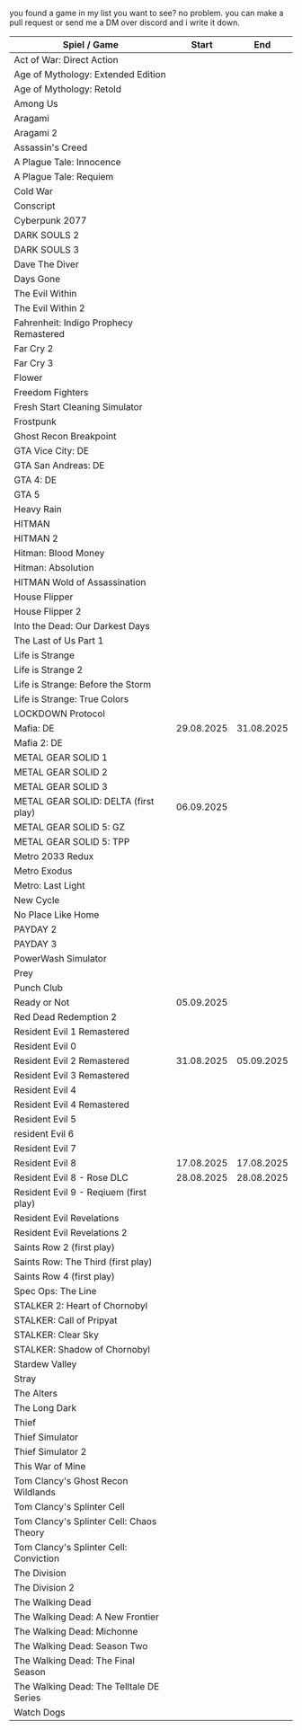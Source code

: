 you found a game in my list you want to see? no problem. you can make a pull request or send me a DM over discord and i write it down.

| Spiel / Game                             | Start               | End                  |
|------------------------------------------|---------------------|----------------------|
| Act of War: Direct Action                |                     |                      |
| Age of Mythology: Extended Edition       |                     |                      |
| Age of Mythology: Retold                 |                     |                      |
| Among Us                                 |                     |                      |
| Aragami                                  |                     |                      |
| Aragami 2                                |                     |                      |
| Assassin's Creed                         |                     |                      |
| A Plague Tale: Innocence                 |                     |                      |
| A Plague Tale: Requiem                   |                     |                      |
| Cold War                                 |                     |                      |
| Conscript                                |                     |                      |
| Cyberpunk 2077                           |                     |                      |
| DARK SOULS 2                             |                     |                      |
| DARK SOULS 3                             |                     |                      |
| Dave The Diver                           |                     |                      |
| Days Gone                                |                     |                      |
| The Evil Within                          |                     |                      |
| The Evil Within 2                        |                     |                      |
| Fahrenheit: Indigo Prophecy Remastered   |                     |                      |
| Far Cry 2                                |                     |                      |
| Far Cry 3                                |                     |                      |
| Flower                                   |                     |                      |
| Freedom Fighters                         |                     |                      |
| Fresh Start Cleaning Simulator           |                     |                      |
| Frostpunk                                |                     |                      |
| Ghost Recon Breakpoint                   |                     |                      |
| GTA Vice City: DE                        |                     |                      |
| GTA San Andreas: DE                      |                     |                      |
| GTA 4: DE                                |                     |                      |
| GTA 5                                    |                     |                      |
| Heavy Rain                               |                     |                      |
| HITMAN                                   |                     |                      |
| HITMAN 2                                 |                     |                      |
| Hitman: Blood Money                      |                     |                      |
| Hitman: Absolution                       |                     |                      |
| HITMAN Wold of Assassination             |                     |                      |
| House Flipper                            |                     |                      |
| House Flipper 2                          |                     |                      |
| Into the Dead: Our Darkest Days          |                     |                      |
| The Last of Us Part 1                    |                     |                      |
| Life is Strange                          |                     |                      |
| Life is Strange 2                        |                     |                      |
| Life is Strange: Before the Storm        |                     |                      |
| Life is Strange: True Colors             |                     |                      |
| LOCKDOWN Protocol                        |                     |                      |
| Mafia: DE                                | 29.08.2025          | 31.08.2025           |
| Mafia 2: DE                              |                     |                      |
| METAL GEAR SOLID 1                       |                     |                      |
| METAL GEAR SOLID 2                       |                     |                      |
| METAL GEAR SOLID 3                       |                     |                      |
| METAL GEAR SOLID: DELTA (first play)     | 06.09.2025          |                      |
| METAL GEAR SOLID 5: GZ                   |                     |                      |
| METAL GEAR SOLID 5: TPP                  |                     |                      |
| Metro 2033 Redux                         |                     |                      |
| Metro Exodus                             |                     |                      |
| Metro: Last Light                        |                     |                      |
| New Cycle                                |                     |                      |
| No Place Like Home                       |                     |                      |
| PAYDAY 2                                 |                     |                      |
| PAYDAY 3                                 |                     |                      |
| PowerWash Simulator                      |                     |                      |
| Prey                                     |                     |                      |
| Punch Club                               |                     |                      |
| Ready or Not                             | 05.09.2025          |                      |
| Red Dead Redemption 2                    |                     |                      |
| Resident Evil 1 Remastered               |                     |                      |
| Resident Evil 0                          |                     |                      |
| Resident Evil 2 Remastered               | 31.08.2025          | 05.09.2025           |
| Resident Evil 3 Remastered               |                     |                      |
| Resident Evil 4                          |                     |                      |
| Resident Evil 4 Remastered               |                     |                      |
| Resident Evil 5                          |                     |                      |
| resident Evil 6                          |                     |                      |
| Resident Evil 7                          |                     |                      |
| Resident Evil 8                          | 17.08.2025          | 17.08.2025           |
| Resident Evil 8 - Rose DLC               | 28.08.2025          | 28.08.2025           |
| Resident Evil 9 - Reqiuem (first play)   |                     |                      |
| Resident Evil Revelations                |                     |                      |
| Resident Evil Revelations 2              |                     |                      |
| Saints Row 2 (first play)                |                     |                      |
| Saints Row: The Third (first play)       |                     |                      |
| Saints Row 4 (first play)                |                     |                      |
| Spec Ops: The Line                       |                     |                      |
| STALKER 2: Heart of Chornobyl            |                     |                      |
| STALKER: Call of Pripyat                 |                     |                      |
| STALKER: Clear Sky                       |                     |                      |
| STALKER: Shadow of Chornobyl             |                     |                      |
| Stardew Valley                           |                     |                      |
| Stray                                    |                     |                      |
| The Alters                               |                     |                      |
| The Long Dark                            |                     |                      |
| Thief                                    |                     |                      |
| Thief Simulator                          |                     |                      |
| Thief Simulator 2                        |                     |                      |
| This War of Mine                         |                     |                      |
| Tom Clancy's Ghost Recon Wildlands       |                     |                      |
| Tom Clancy's Splinter Cell               |                     |                      |
| Tom Clancy's Splinter Cell: Chaos Theory |                     |                      |
| Tom Clancy's Splinter Cell: Conviction   |                     |                      |
| The Division                             |                     |                      |
| The Division 2                           |                     |                      |
| The Walking Dead                         |                     |                      |
| The Walking Dead: A New Frontier         |                     |                      |
| The Walking Dead: Michonne               |                     |                      |
| The Walking Dead: Season Two             |                     |                      |
| The Walking Dead: The Final Season       |                     |                      |
| The Walking Dead: The Telltale DE Series |                     |                      |
| Watch Dogs                               |                     |                      |
